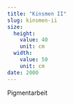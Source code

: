 ```yaml
---
title: "Kinsmen II"
slug: kinsmen-ii
size:
  height:
    value: 40
    unit: cm
  width:
    value: 50
    unit: cm
date: 2000
---
```


Pigmentarbeit
